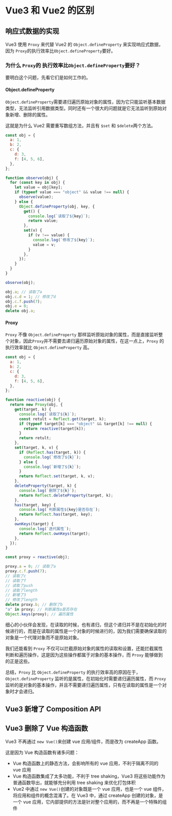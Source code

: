 # Vue3 和 Vue2 的区别

## 响应式数据的实现

Vue3 使用 `Proxy` 来代替 Vue2 的 `Object.defineProperty` 来实现响应式数据，因为 `Proxy`的执行效率比`Object.defineProperty`要好。

### 为什么 `Proxy`的 执行效率比`Object.defineProperty`要好？

要明白这个问题，先看它们是如何工作的。

#### Object.defineProperty

`Object.defineProperty`需要递归遍历原始对象的属性，因为它只能监听基本数据类型，无法监听引用数据类型。同时还有一个很大的问题就是它无法监听到原始对象新增、删除的属性。

这就是为什么 Vue2 需要重写数组方法，并且有 `$set` 和 `$delete`两个方法。

```js
const obj = {
  a: 1,
  b: 2,
  c: {
    d: 3,
    f: [4, 5, 6],
  },
};

function observe(obj) {
  for (const key in obj) {
    let value = obj[key];
    if (typeof value === "object" && value !== null) {
      observe(value);
    } else {
      Object.defineProperty(obj, key, {
        get() {
          console.log(`读取了${key}`);
          return value;
        },
        set(v) {
          if (v !== value) {
            console.log(`修改了${key}`);
            value = v;
          }
        },
      });
    }
  }
}

observe(obj);

obj.a; // 读取了a
obj.c.d = 1; // 修改了d
obj.c.f.push(7);
obj.e = 0;
delete obj.a;
```

#### Proxy

`Proxy` 不像 `Object.defineProperty` 那样监听原始对象的属性，而是直接监听整个对象，因此`Proxy`并不需要去递归遍历原始对象的属性，在这一点上，`Proxy` 的执行效率就比 `Object.defineProperty` 高。

```js
const obj = {
  a: 1,
  b: 2,
  c: {
    d: 3,
    f: [4, 5, 6],
  },
};

function reactive(obj) {
  return new Proxy(obj, {
    get(target, k) {
      console.log(`读取了${k}`);
      const retult = Reflect.get(target, k);
      if (typeof target[k] === "object" && target[k] !== null) {
        return reactive(target[k]);
      }
      return retult;
    },
    set(target, k, v) {
      if (Reflect.has(target, k)) {
        console.log(`修改了${k}`);
      } else {
        console.log(`新增了${k}`);
      }
      return Reflect.set(target, k, v);
    },
    deleteProperty(target, k) {
      console.log(`删除了${k}`);
      return Reflect.deleteProperty(target, k);
    },
    has(target, key) {
      console.log(`判断属性${key}是否存在`);
      return Reflect.has(target, key);
    },
    ownKeys(target) {
      console.log(`迭代属性`);
      return Reflect.ownKeys(target);
    },
  });
}

const proxy = reactive(obj);

proxy.a = 0; // 读取了a
proxy.c.f.push(7);
// 读取了c
// 读取了f
// 读取了push
// 读取了length
// 新增了3
// 修改了length
delete proxy.b; // 删除了b
"a" in proxy; // 判断属性a是否存在
Object.keys(proxy); // 遍历属性
```

细心的小伙伴会发现，在读取的时候，也有递归，但这个递归并不是在初始化的时候进行的，而是在读取的属性是一个对象的时候进行的，因为我们需要确保读取的对象是一个代理对象而不是原始对象。

我们还能看到 `Proxy` 不仅可以拦截原始对象的属性的读取和设置，还能拦截属性判断和遍历操作，这是因为这些操作都属于对象的基本操作，而 `Proxy` 能够做到的正是这些。

总结，`Proxy` 比 `Object.defineProperty` 的执行效率高的原因在于，`Object.defineProperty` 监听的是属性，在初始化时需要递归遍历属性，而 `Proxy` 监听的是对象的基本操作，并且不需要递归遍历属性，只有在读取的属性是一个对象时才会递归。

## Vue3 新增了 Composition API





## Vue3 删除了 Vue 构造函数

Vue3 不再通过 `new Vue()`来创建 vue 应用/组件，而是改为 createApp 函数。

这是因为 Vue 构造函数有诸多问题：

- Vue 构造函数上的静态方法，会影响所有的 vue 应用，不利于隔离不同的 vue 应用
- Vue 构造函数集成了太多功能，不利于 tree shaking，Vue3 将这些功能作为普通函数导出，就能够充分利用 tree shaking 来优化打包体积
- Vue2 中通过 `new Vue()`创建的对象既是一个 vue 应用，也是一个 vue 组件，将应用和组件的概念混淆了。在 Vue3 中，通过 createApp 创建的对象，是一个 vue 应用，它内部提供的方法是针对整个应用的，而不再是一个特殊的组件